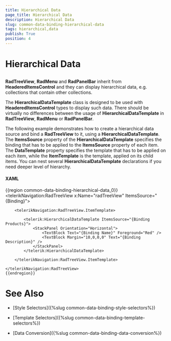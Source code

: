 ```yaml
---
title: Hierarchical Data
page_title: Hierarchical Data
description: Hierarchical Data
slug: common-data-binding-hierarchical-data
tags: hierarchical,data
publish: True
position: 4
---
```


# Hierarchical Data



## 

__RadTreeView__, __RadMenu__ and __RadPanelBar__ inherit from __HeaderedItemsControl__ and they can display hierarchical data, e.g. collections that contain other collections.

The __HierarchicalDataTemplate__ class is designed to be used with __HeaderedItemsControl__ types to display such data. There should be virtually no differences between the usage of __HierarchicalDataTemplate__ in __RadTreeView__, __RadMenu__ or __RadPanelBar__. 

The following example demonstrates how to create a hierarchical data source and bind a __RadTreeView__ to it, using a __HierarchicalDataTemplate__. The __ItemsSource__ property of the __HierarchicalDataTemplate__ specifies the binding that has to be applied to the __ItemsSource__ property of each item. The __DataTemplate__ property specifies the template that has to be applied on each item, while the __ItemTemplate__ is the template, applied on its child items. You can nest several __HierarchicalDataTemplate__ declarations if you need deeper level of hierarchy.

#### __XAML__

{{region common-data-binding-hierarchical-data_0}}
	<telerikNavigation:RadTreeView x:Name="radTreeView" ItemsSource="{Binding}">
	
	    <telerikNavigation:RadTreeView.ItemTemplate>
	
	        <telerik:HierarchicalDataTemplate ItemsSource="{Binding Products}">
	            <StackPanel Orientation="Horizontal">
	                <TextBlock Text="{Binding Name}" Foreground="Red" />
	                <TextBlock Margin="10,0,0,0" Text="{Binding Description}" />
	            </StackPanel>
	        </telerik:HierarchicalDataTemplate>
	
	    </telerikNavigation:RadTreeView.ItemTemplate>
	
	</telerikNavigation:RadTreeView>
	{{endregion}}



# See Also

 * [Style Selectors]({%slug common-data-binding-style-selectors%})

 * [Template Selectors]({%slug common-data-binding-template-selectors%})

 * [Data Conversion]({%slug common-data-binding-data-conversion%})
